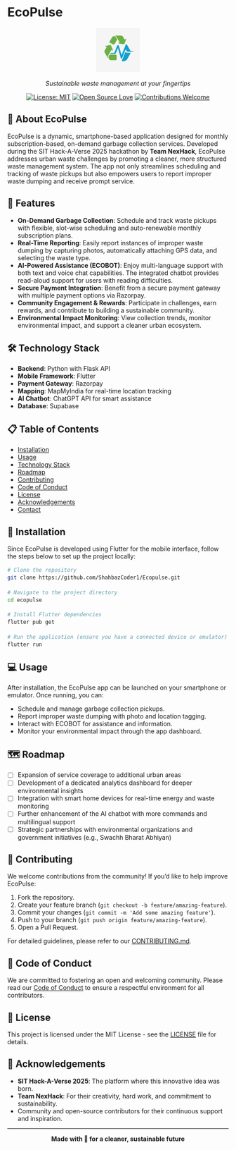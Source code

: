 # EcoPulse

<div align="center">
  
<img src="https://github.com/ShahbazCoder1/Ecopulse/blob/main/ecopulse/assets/images/app_launcher_icon.jpg" alt="EcoPulse Logo" width="100px" height="100px" />
  
*Sustainable waste management at your fingertips*

[![License: MIT](https://img.shields.io/badge/License-MIT-yellow.svg)](LICENSE)
[![Open Source Love](https://badges.frapsoft.com/os/v1/open-source.svg?v=103)](https://github.com/ellerbrock/open-source-badges/)
[![Contributions Welcome](https://img.shields.io/badge/contributions-welcome-brightgreen.svg?style=flat)](CONTRIBUTING.md)

</div>

## 🌱 About EcoPulse

EcoPulse is a dynamic, smartphone-based application designed for monthly subscription-based, on-demand garbage collection services. Developed during the SIT Hack-A-Verse 2025 hackathon by **Team NexHack**, EcoPulse addresses urban waste challenges by promoting a cleaner, more structured waste management system. The app not only streamlines scheduling and tracking of waste pickups but also empowers users to report improper waste dumping and receive prompt service.

## 🚀 Features

- **On-Demand Garbage Collection**: Schedule and track waste pickups with flexible, slot-wise scheduling and auto-renewable monthly subscription plans.
- **Real-Time Reporting**: Easily report instances of improper waste dumping by capturing photos, automatically attaching GPS data, and selecting the waste type.
- **AI-Powered Assistance (ECOBOT)**: Enjoy multi-language support with both text and voice chat capabilities. The integrated chatbot provides read-aloud support for users with reading difficulties.
- **Secure Payment Integration**: Benefit from a secure payment gateway with multiple payment options via Razorpay.
- **Community Engagement & Rewards**: Participate in challenges, earn rewards, and contribute to building a sustainable community.
- **Environmental Impact Monitoring**: View collection trends, monitor environmental impact, and support a cleaner urban ecosystem.

## 🛠️ Technology Stack

- **Backend**: Python with Flask API
- **Mobile Framework**: Flutter
- **Payment Gateway**: Razorpay
- **Mapping**: MapMyIndia for real-time location tracking
- **AI Chatbot**: ChatGPT API for smart assistance
- **Database**: Supabase

## 📋 Table of Contents

- [Installation](#installation)
- [Usage](#usage)
- [Technology Stack](#technology-stack)
- [Roadmap](#roadmap)
- [Contributing](#contributing)
- [Code of Conduct](#code-of-conduct)
- [License](#license)
- [Acknowledgements](#acknowledgements)
- [Contact](#contact)

## 🔧 Installation

Since EcoPulse is developed using Flutter for the mobile interface, follow the steps below to set up the project locally:

```bash
# Clone the repository
git clone https://github.com/ShahbazCoder1/Ecopulse.git

# Navigate to the project directory
cd ecopulse

# Install Flutter dependencies
flutter pub get

# Run the application (ensure you have a connected device or emulator)
flutter run
```

## 💻 Usage

After installation, the EcoPulse app can be launched on your smartphone or emulator. Once running, you can:
- Schedule and manage garbage collection pickups.
- Report improper waste dumping with photo and location tagging.
- Interact with ECOBOT for assistance and information.
- Monitor your environmental impact through the app dashboard.

## 🗺️ Roadmap

- [ ] Expansion of service coverage to additional urban areas
- [ ] Development of a dedicated analytics dashboard for deeper environmental insights
- [ ] Integration with smart home devices for real-time energy and waste monitoring
- [ ] Further enhancement of the AI chatbot with more commands and multilingual support
- [ ] Strategic partnerships with environmental organizations and government initiatives (e.g., Swachh Bharat Abhiyan)

## 👥 Contributing

We welcome contributions from the community! If you’d like to help improve EcoPulse:

1. Fork the repository.
2. Create your feature branch (`git checkout -b feature/amazing-feature`).
3. Commit your changes (`git commit -m 'Add some amazing feature'`).
4. Push to your branch (`git push origin feature/amazing-feature`).
5. Open a Pull Request.

For detailed guidelines, please refer to our [CONTRIBUTING.md](CONTRIBUTING.md).

## 📜 Code of Conduct

We are committed to fostering an open and welcoming community. Please read our [Code of Conduct](CODE_OF_CONDUCT.md) to ensure a respectful environment for all contributors.

## 📄 License

This project is licensed under the MIT License - see the [LICENSE](LICENSE) file for details.

## 🙏 Acknowledgements

- **SIT Hack-A-Verse 2025**: The platform where this innovative idea was born.
- **Team NexHack**: For their creativity, hard work, and commitment to sustainability.
- Community and open-source contributors for their continuous support and inspiration.

---

<div align="center">
  
**Made with 💚 for a cleaner, sustainable future**

</div>
